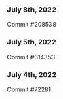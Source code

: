 ### July 8th, 2022

Commit #208538

### July 5th, 2022

Commit #314353


### July 4th, 2022

Commit #72281
